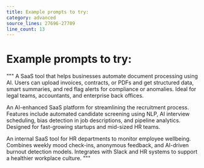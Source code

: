 ```yaml
---
title: Example prompts to try:
category: advanced
source_lines: 27696-27709
line_count: 13
---
```


# Example prompts to try:
"""
A SaaS tool that helps businesses automate document processing using AI. Users can upload invoices, contracts, or PDFs and get structured data, smart summaries, and red flag alerts for compliance or anomalies. Ideal for legal teams, accountants, and enterprise back offices.

An AI-enhanced SaaS platform for streamlining the recruitment process. Features include automated candidate screening using NLP, AI interview scheduling, bias detection in job descriptions, and pipeline analytics. Designed for fast-growing startups and mid-sized HR teams.

An internal SaaS tool for HR departments to monitor employee wellbeing. Combines weekly mood check-ins, anonymous feedback, and AI-driven burnout detection models. Integrates with Slack and HR systems to support a healthier workplace culture.
"""


```


